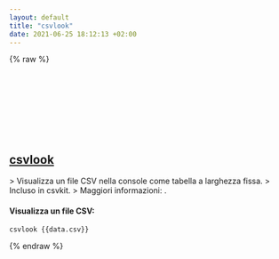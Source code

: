 ```yaml
---
layout: default
title: "csvlook"
date: 2021-06-25 18:12:13 +02:00
---
```

{% raw %}
<h2 id="csvlook">
  <a href="/it/common/csvlook.html">csvlook</a> <a href="#csvlook"><svg class="icon">
    <use href="/assets/images/unicode_sprite.svg#link" />
  </svg></a>
</h2>
> Visualizza un file CSV nella console come tabella a larghezza fissa.
> Incluso in csvkit.
> Maggiori informazioni: <https://csvkit.readthedocs.io/en/latest/scripts/csvlook.html>.

#### Visualizza un file CSV:
```shell
csvlook {{data.csv}}
```
{% endraw %}